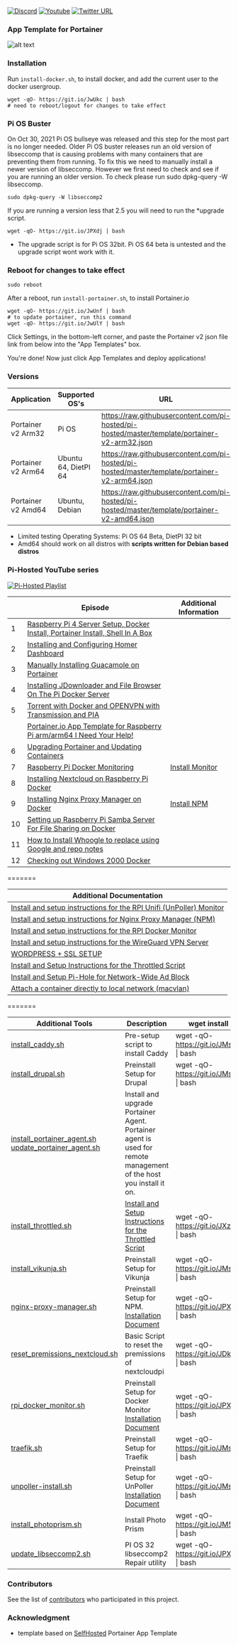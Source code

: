 [![Discord](https://img.shields.io/discord/316245914987528193?logo=discord)](https://discord.com/invite/v8dAnFV) [![Youtube](https://img.shields.io/badge/YouTube-FF0000?style=flat-square&logo=youtube&logoColor=white)](https://www.youtube.com/channel/UCrjKdwxaQMSV_NDywgKXVmw) [![Twitter URL](https://img.shields.io/twitter/follow/novaspirittech?style=flat-square&logo=twitter)](https://twitter.com/novaspirittech)

### App Template for Portainer
![alt text](https://github.com/novaspirit/pi-hosted/blob/master/apptemplate.png?raw=true)

### Installation
Run `install-docker.sh`, to install docker, and add the current user to the docker usergroup.
```
wget -qO- https://git.io/JwUkc | bash
# need to reboot/logout for changes to take effect
```

### Pi OS Buster  
On Oct 30, 2021 Pi OS bullseye was released and this step for the most part is no longer needed.  Older Pi OS buster releases run an old version of libseccomp that is causing problems with many containers that are preventing them from running.  To fix this we need to manually install a newer version of libseccomp.  However we first need to check and see if you are running an older version.  To check please run sudo dpkg-query -W libseccomp.
```
sudo dpkg-query -W libseccomp2
```
If you are running a version less that 2.5 you will need to run the *upgrade script.

```
wget -qO- https://git.io/JPXdj | bash
```
* The upgrade script is for Pi OS 32bit.  Pi OS 64 beta is untested and the upgrade script wont work with it.

### Reboot for changes to take effect

```
sudo reboot
```

After a reboot, run `install-portainer.sh`, to install Portainer.io
```
wget -qO- https://git.io/JwUnf | bash
# to update portainer, run this command
wget -qO- https://git.io/JwUlY | bash
```
Click Settings, in the bottom-left corner, and paste the Portainer v2 json file link from below into the "App Templates" box.

You're done! Now just click App Templates and deploy applications!

### Versions

| Application  | Supported OS's | URL |
| ------------- | ------------- | ------------- |
| Portainer v2 Arm32 | Pi OS | https://raw.githubusercontent.com/pi-hosted/pi-hosted/master/template/portainer-v2-arm32.json |
| Portainer v2 Arm64 | Ubuntu 64, DietPI 64 | https://raw.githubusercontent.com/pi-hosted/pi-hosted/master/template/portainer-v2-arm64.json |
| Portainer v2 Amd64 | Ubuntu, Debian | https://raw.githubusercontent.com/pi-hosted/pi-hosted/master/template/portainer-v2-amd64.json |

* Limited testing Operating Systems: Pi OS 64 Beta, DietPI 32 bit
* Amd64 should work on all distros with **scripts written for Debian based distros**

### Pi-Hosted YouTube series

[![Pi-Hosted Playlist](https://i.ytimg.com/vi/cO2-gQ09Jj0/hqdefault.jpg?sqp=-oaymwEXCNACELwBSFryq4qpAwkIARUAAIhCGAE=&rs=AOn4CLAfgdX8HlHas2CddSmgwJzergnTzQ)](https://www.youtube.com/watch?v=cO2-gQ09Jj0&list=PL846hFPMqg3jwkxcScD1xw2bKXrJVvarc)


|   | Episode                                                                                                                                                                       | Additional Information |
|---|-------------------------------------------------------------------------------------------------------------------------------------------------------------------------------|------------|
| 1 | [Raspberry Pi 4 Server Setup, Docker Install, Portainer Install, Shell In A Box](https://www.youtube.com/watch?v=cO2-gQ09Jj0&list=PL846hFPMqg3jwkxcScD1xw2bKXrJVvarc&index=1) | | 
| 2 |                   [Installing and Configuring Homer Dashboard](https://www.youtube.com/watch?v=_d3J88ootYo&list=PL846hFPMqg3jwkxcScD1xw2bKXrJVvarc&index=2)                   | |
| 3 |                   [Manually Installing Guacamole on Portainer](https://www.youtube.com/watch?v=cKAhnf8X1lo&list=PL846hFPMqg3jwkxcScD1xw2bKXrJVvarc&index=3)                   | |
| 4 |         [Installing JDownloader and File Browser On The Pi Docker Server](https://www.youtube.com/watch?v=30MYRgCObu8&list=PL846hFPMqg3jwkxcScD1xw2bKXrJVvarc&index=4)        | |
| 5 |            [Torrent with Docker and OPENVPN with Transmission and PIA](https://www.youtube.com/watch?v=tGLVEq913_4&list=PL846hFPMqg3jwkxcScD1xw2bKXrJVvarc&index=5)           | |
|  |     [Portainer.io App Template for Raspberry Pi arm/arm64 I Need Your Help!](https://www.youtube.com/watch?v=Zn-VELlaIN4&list=PL846hFPMqg3jwkxcScD1xw2bKXrJVvarc&index=6)     | |
| 6 |                   [Upgrading Portainer and Updating Containers](https://www.youtube.com/watch?v=q3wKqk8qVS8&list=PL846hFPMqg3jwkxcScD1xw2bKXrJVvarc&index=7)                  | |
| 7 |                         [Raspberry Pi Docker Monitoring](https://www.youtube.com/watch?v=IoD3vFuep64&list=PL846hFPMqg3jwkxcScD1xw2bKXrJVvarc&index=8)                         | [Install Monitor](https://github.com/novaspirit/pi-hosted/blob/master/docs/rpi_docker_monitor.md) |
| 8 |        [Installing Nextcloud on Raspberry Pi Docker](https://www.youtube.com/watch?v=E6IrT3g5Gqc&list=UUrjKdwxaQMSV_NDywgKXVmw&index=7)                                       | |
| 9 |                         [Installing Nginx Proxy Manager on Docker](https://www.youtube.com/watch?v=yl2Laxbqvo8)                                                             | [Install NPM](https://github.com/novaspirit/pi-hosted/blob/master/docs/nginx_proxy_manager.md) |
| 10 | [Setting up Raspberry Pi Samba Server For File Sharing on Docker](https://www.youtube.com/watch?v=2zZ3_1GRWrM) | |
| 11 | [How to Install Whoogle to replace using Google and repo notes](https://www.youtube.com/watch?v=j3ZGxo3ibUs) | |
| 12 | [Checking out Windows 2000 Docker](https://www.youtube.com/watch?v=57Gnp0424Qc&list=PL846hFPMqg3jwkxcScD1xw2bKXrJVvarc&index=13)

=======

| Additional Documentation |
|------------------------|
|[Install and setup instructions for the RPI Unifi (UnPoller) Monitor](https://github.com/novaspirit/pi-hosted/blob/master/docs/UnPoller-Monitor.md) |
|[Install and setup instructions for Nginx Proxy Manager (NPM)](https://github.com/novaspirit/pi-hosted/blob/master/docs/nginx_proxy_manager.md) |
|[Install and setup instructions for the RPI Docker Monitor](https://github.com/novaspirit/pi-hosted/blob/master/docs/rpi_docker_monitor.md) |
|[Install and setup instructions for the WireGuard VPN Server](https://github.com/novaspirit/pi-hosted/blob/master/docs/wireguard-install.md) |
|[WORDPRESS + SSL SETUP](https://github.com/novaspirit/pi-hosted/blob/master/docs/wordpress_installation.md) |
|[Install and Setup Instructions for the Throttled Script](https://github.com/novaspirit/pi-hosted/blob/master/docs/throttled.md) |
|[Install and Setup Pi-Hole for Network-Wide Ad Block](https://github.com/novaspirit/pi-hosted/blob/master/docs/pi-hole.md) |
|[Attach a container directly to local network (macvlan)](https://github.com/novaspirit/pi-hosted/blob/master/docs/macvlan_setup.md) |

=======

| Additional Tools | Description | wget install |
|----------------|--------------|--------------|
| [install_caddy.sh](https://github.com/novaspirit/pi-hosted/tree/master/tools/install_caddy.sh) | Pre-setup script to install Caddy | wget -qO- https://git.io/JMsEe \| bash| 
| [install_drupal.sh](https://github.com/novaspirit/pi-hosted/tree/master/tools/install_drupal.sh) | Preinstall Setup for Drupal | wget -qO- https://git.io/JMsEj \| bash|
| [install_portainer_agent.sh](https://github.com/novaspirit/pi-hosted/tree/master/tools/install_portainer_agent.sh) [update_portainer_agent.sh](https://github.com/rmiddle/pi-hosted/blob/master/tools/update_portainer_agent.sh) |Install and upgrade Portainer Agent.  Portainer agent is used for remote management of the host you install it on.  |  |
| [install_throttled.sh](https://github.com/novaspirit/pi-hosted/tree/master/tools/install_throttled.sh)  | [Install and Setup Instructions for the Throttled Script](https://github.com/novaspirit/pi-hosted/blob/master/docs/throttled.md) | wget -qO- https://git.io/JXzw0 \| bash|
| [install_vikunja.sh](https://github.com/novaspirit/pi-hosted/tree/master/tools/install_vikunja.sh) | Preinstall Setup for Vikunja | wget -qO-  https://git.io/JMsuZ \| bash |
| [nginx-proxy-manager.sh](https://github.com/novaspirit/pi-hosted/tree/master/tools/nginx-proxy-manager.sh) | Preinstall Setup for NPM. [Installation Document](https://github.com/novaspirit/pi-hosted/blob/master/docs/nginx_proxy_manager.md) | wget -qO- https://git.io/JPXF5 \| bash|
| [reset_premissions_nextcloud.sh](https://raw.githubusercontent.com/novaspirit/pi-hosted/master/tools/reset_premissions_nextcloud.sh) | Basic Script to reset the premissions of nextcloudpi | wget -qO- https://git.io/JDklN \| bash|
| [rpi_docker_monitor.sh](https://github.com/novaspirit/pi-hosted/tree/master/tools/rpi_docker_monitor.sh) | Preinstall Setup for Docker Monitor [Installation Document](https://github.com/novaspirit/pi-hosted/blob/master/docs/rpi_docker_monitor.md) | wget -qO- https://git.io/JPXba \| bash|
| [traefik.sh](https://github.com/novaspirit/pi-hosted/tree/master/tools/traefik.sh) | Preinstall Setup for Traefik | wget -qO- https://git.io/JMsuA \| bash|
| [unpoller-install.sh](https://github.com/novaspirit/pi-hosted/tree/master/tools/unpoller-install.sh) | Preinstall Setup for UnPoller [Installation Document](https://github.com/rmiddle/pi-hosted/blob/readme_update/docs/UnPoller-Monitor.md)| wget -qO- https://git.io/JMszE \| bash|
| [install_photoprism.sh](https://github.com/novaspirit/pi-hosted/tree/master/tools/install_photoprism.sh) | Install Photo Prism | wget -qO- https://git.io/JM5Tr \| bash|
| [update_libseccomp2.sh](https://github.com/novaspirit/pi-hosted/tree/master/tools/update_libseccomp2.sh) | PI OS 32 libseccomp2 Repair utility | wget -qO- https://git.io/JPXdj \| bash|


### Contributors

See the list of [contributors](https://github.com/novaspirit/pi-hosted/graphs/contributors) who participated in this project.

### Acknowledgment
* template based on [SelfHosted](https://github.com/SelfhostedPro/selfhosted_templates) Portainer App Template

